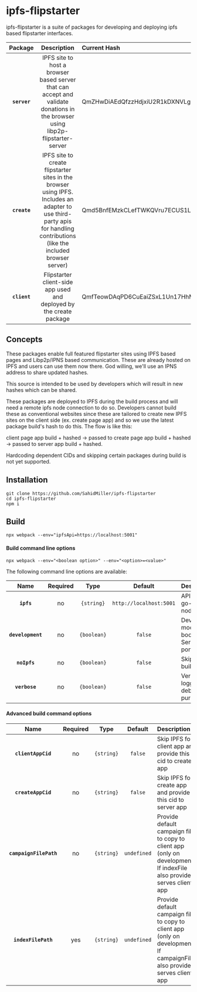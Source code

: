 # ipfs-flipstarter

ipfs-flipstarter is a suite of packages for developing and deploying ipfs based flipstarter interfaces.

|Package|Description|Current Hash|
|:--:|:----------:|:----|
|**`server`**| IPFS site to host a browser based server that can accept and validate donations in the browser using libp2p-flipstarter-server | QmZHwDiAEdQfzzHdjxiU2R1kDXNVLgzYMUy6e8tt3Qo7YY |
|**`create`**| IPFS site to create flipstarter sites in the browser using IPFS. Includes an adapter to use third-party apis for handling contributions (like the included browser server) | Qmd5BnfEMzkCLefTWKQVru7ECUS1LwvpqBVD6tTPg2JFLm |
|**`client`**| Flipstarter client-side app used and deployed by the create package | QmfTeowDAqPD6CuEaiZSxL1Un17HhMWbCTbwrmoTZ4two3 |

## Concepts

These packages enable full featured flipstarter sites using IPFS based pages and Libp2p/IPNS based communication. These are already hosted on IPFS and users can use them now there. God willing, we'll use an IPNS address to share updated hashes. 

This source is intended to be used by developers which will result in new hashes which can be shared.

These packages are deployed to IPFS during the build process and will need a remote ipfs node connection to do so. Developers cannot build these as conventional websites since these are tailored to create new IPFS sites on the client side (ex. create page app) and so we use the latest package build's hash to do this. The flow is like this:

client page app build + hashed -> passed to create page app build + hashed -> passed to server app build + hashed.

Hardcoding dependent CIDs and skipping certain packages during build is not yet supported.

## Installation

```
git clone https://github.com/SahidMiller/ipfs-flipstarter
cd ipfs-flipstarter 
npm i
```

## Build

```
npx webpack --env="ipfsApi=https://localhost:5001"
```

#### Build command line options

`npx webpack --env="<boolean option>" --env="<option>=<value>"`

The following command line options are available:

|Name|Required|Type|Default|Description|
|:--:|:-----:|:--:|:-----:|:----------|
|**`ipfs`**|no|`{string}`|`http://localhost:5001`| API URL for go-ipfs node. |
|**`development`**|no|`{boolean}`|`false`| Development mode boolean flag. Serves on port 55554 |
|**`noIpfs`**|no|`{boolean}`|`false`| Skip IPFS build |
|**`verbose`**|no|`{boolean}`|`false`| Verbose logging for debugging purposes |

#### Advanced build command options

|Name|Required|Type|Default|Description|
|:--:|:-----:|:--:|:-----:|:----------|
|**`clientAppCid`**|no|`{string}`|`false`| Skip IPFS for client app and provide this cid to create app |
|**`createAppCid`**|no|`{string}`|`false`| Skip IPFS for create app and provide this cid to server app |
|**`campaignFilePath`**|no|`{string}`|`undefined`| Provide default campaign file to copy to client app (only on development). If indexFile also provided, serves client app |
|**`indexFilePath`**|yes|`{string}`|`undefined`| Provide default campaign file to copy to client app (only on development). If campaignFile also provided, serves client app  |
